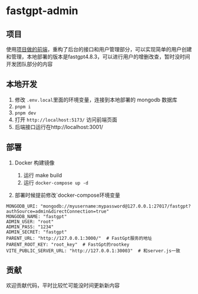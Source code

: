 # fastgpt-admin
## 项目

使用[项目做的前端](https://github.com/stakeswky/fastgpt-admin)，重构了后台的接口和用户管理部分，可以实现简单的用户创建和管理，本地部署的版本是fastgpt4.8.3，可以进行用户的增删改查，暂时没时间开发团队部分的内容

## 本地开发

1. 修改 `.env.local`里面的环境变量，连接到本地部署的 mongodb 数据库
2. `pnpm i`
3. `pnpm dev`
4. 打开 `http://localhost:5173/` 访问前端页面
5. 后端接口运行在http://localhost:3001/

## 部署

1. Docker 构建镜像
   1. 运行 make build
   2. 运行 `docker-compose up -d`


2. 部署时候提前修改`docker-compose环境变量

```
MONGODB_URI: "mongodb://myusername:mypassword@127.0.0.1:27017/fastgpt?authSource=admin&directConnection=true"
MONGODB_NAME: "fastgpt"
ADMIN_USER: "root"
ADMIN_PASS: "1234"
ADMIN_SECRET: "fastgpt"
PARENT_URL: "http://127.0.0.1:3000/"  # FastGpt服务的地址
PARENT_ROOT_KEY: "root_key"  # FastGpt的rootkey
VITE_PUBLIC_SERVER_URL: "http://127.0.0.1:30003"  # 和server.js一致
```

## 贡献

欢迎贡献代码，平时比较忙可能没时间更新新内容
